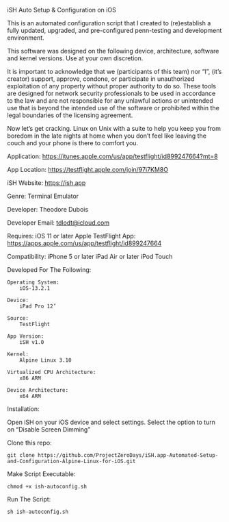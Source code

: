 iSH Auto Setup & Configuration on iOS

This is an automated configuration script that I created to (re)establish a fully updated, upgraded, and pre-configured penn-testing and development environment. 

This software was designed on the following device, architecture, software and kernel versions. Use at your own discretion.

It is important to acknowledge that we (participants of this team) nor “I”, (it’s creator) support, approve, condone, or participate in unauthorized exploitation of any property without proper authority to do so. These tools are designed for network security professionals to be used in accordance to the law and are not responsible for any  unlawful actions or unintended use that is beyond the intended use of the software or prohibited within the legal boundaries of the licensing agreement.

Now let’s get cracking. Linux on Unix with a suite to help you keep you from boredom in the late nights at home when you don’t feel like leaving the couch and your phone is there to comfort you.

Application:
    https://itunes.apple.com/us/app/testflight/id899247664?mt=8

App Location:
    https://testflight.apple.com/join/97i7KM8O

iSH Website:
    https://ish.app

Genre:
    Terminal Emulator 

Developer:
    Theodore Dubois

Developer Email:
    tdlodt@icloud.com

Requires:
    iOS 11 or later
    Apple TestFlight App:
        https://apps.apple.com/us/app/testflight/id899247664

Compatibility:
    iPhone 5 or later
    iPad Air or later
    iPod Touch

Developed For The Following:

    Operating System:
        iOS-13.2.1

    Device:
        iPad Pro 12’

    Source:
        TestFlight 

    App Version:
        iSH v1.0

    Kernel:
        Alpine Linux 3.10 

    Virtualized CPU Architecture:
        x86 ARM

    Device Architecture:
        x64 ARM

Installation: 

Open iSH on your iOS device and select settings. Select the option to turn on “Disable Screen Dimming”

Clone this repo:

    git clone https://github.com/ProjectZeroDays/iSH.app-Automated-Setup-and-Configuration-Alpine-Linux-for-iOS.git

Make Script Executable:

    chmod +x ish-autoconfig.sh

Run The Script:

    sh ish-autoconfig.sh
